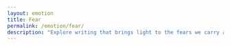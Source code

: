 ```yaml
---
layout: emotion
title: Fear
permalink: /emotion/fear/
description: "Explore writing that brings light to the fears we carry and how we move through them."
---
```

